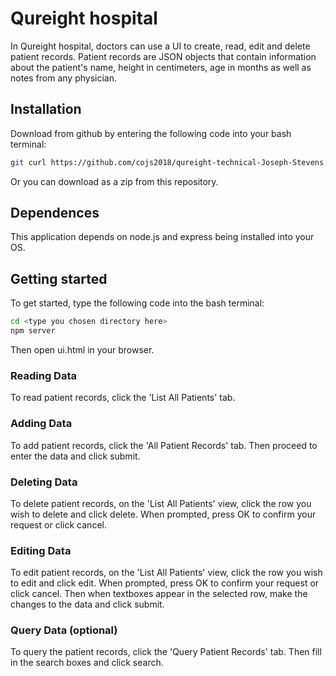 # Qureight hospital
In Qureight hospital, doctors can use a UI to create, read, edit and delete patient records. Patient records are JSON objects that contain information about the patient's name, height in centimeters, age in months as well as notes from any physician.

## Installation
Download from github by entering the following code into your bash terminal:

```bash
git curl https://github.com/cojs2018/qureight-technical-Joseph-Stevens.git
```

Or you can download as a zip from this repository.

## Dependences
This application depends on node.js and express being installed into your OS.

## Getting started
To get started, type the following code into the bash terminal:

```bash
cd <type you chosen directory here>
npm server
```

Then open ui.html in your browser.

### Reading Data
To read patient records, click the 'List All Patients' tab.

### Adding Data
To add patient records, click the 'All Patient Records' tab. Then proceed to enter the data and click submit.

### Deleting Data
To delete patient records, on the 'List All Patients' view, click the row you wish to delete and click delete. When prompted, press OK to confirm your request or click cancel.

### Editing Data
To edit patient records, on the 'List All Patients' view, click the row you wish to edit and click edit. When prompted, press OK to confirm your request or click cancel. Then when textboxes appear in the selected row, make the changes to the data and click submit.

### Query Data (optional)
To query the patient records, click the 'Query Patient Records' tab. Then fill in the search boxes and click search.
